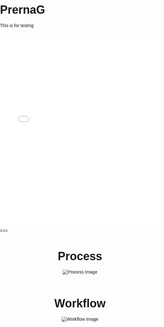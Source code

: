 # PrernaG
This is for testing 
<iframe src="your-html-file-url" width="100%" height="600px" frameborder="0" style="overflow:hidden;" scrolling="no"></iframe>





===


<!DOCTYPE html>
<html lang="en">
<head>
<meta charset="UTF-8">
<meta name="viewport" content="width=device-width, initial-scale=1.0">
<title>Application Process and Workflow</title>
<style>
    body {
        font-family: Arial, sans-serif;
        margin: 0;
        padding: 0;
    }
    .container {
        max-width: 800px;
        margin: 50px auto;
        text-align: center;
    }
    h1 {
        font-size: 36px;
        margin-bottom: 20px;
    }
    img {
        max-width: 100%;
        height: auto;
        margin-bottom: 20px;
    }
</style>
</head>
<body>

<div class="container">
    <h1>Process</h1>
    <img src="process_image.jpg" alt="Process Image">
    <h1>Workflow</h1>
    <img src="workflow_image.jpg" alt="Workflow Image">
</div>

</body>
</html>
